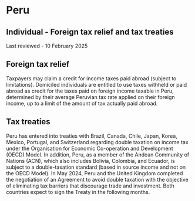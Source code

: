 # Peru
## Individual - Foreign tax relief and tax treaties
Last reviewed - 10 February 2025
## Foreign tax relief
Taxpayers may claim a credit for income taxes paid abroad (subject to limitations).
Domiciled individuals are entitled to use taxes withheld or paid abroad as credit for the taxes paid on foreign income taxable in Peru, determined by their average Peruvian tax rate applied on their foreign income, up to a limit of the amount of tax actually paid abroad.
## Tax treaties
Peru has entered into treaties with Brazil, Canada, Chile, Japan, Korea, Mexico, Portugal, and Switzerland regarding double taxation on income tax under the Organisation for Economic Co-operation and Development (OECD) Model.
In addition, Peru, as a member of the Andean Community of Nations (ACN), which also includes Bolivia, Colombia, and Ecuador, is subject to a double-taxation standard (based in source income and not on the OECD Model).
In May 2024, Peru and the United Kingdom completed the negotiation of an Agreement to avoid double taxation with the objective of eliminating tax barriers that discourage trade and investment. Both countries expect to sign the Treaty in the following months.
